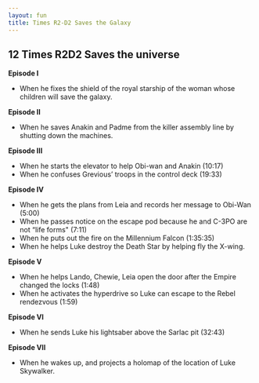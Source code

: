 ```yaml
---
layout: fun
title: Times R2-D2 Saves the Galaxy
---
```


## 12 Times R2D2 Saves the universe



**Episode I**

* When he fixes the shield of the royal starship of the woman whose children will save the galaxy. 

**Episode II**

* When he saves Anakin and Padme from the killer assembly line by shutting down the machines.

**Episode III**

* When he starts the elevator to help Obi-wan and Anakin (10:17)
* When he confuses Grevious’ troops in the control deck (19:33)

**Episode IV**

* When he gets the plans from Leia and records her message to Obi-Wan (5:00)
* When he passes notice on the escape pod because he and C-3PO are not “life forms" (7:11)
* When he puts out the fire on the Millennium Falcon (1:35:35)
* When he helps Luke destroy the Death Star by helping fly the X-wing. 

**Episode V**

* When he helps Lando, Chewie, Leia open the door after the Empire changed the locks (1:48) 
* When he activates the hyperdrive so Luke can escape to the Rebel rendezvous (1:59)

**Episode VI**

* When he sends Luke his lightsaber above the Sarlac pit (32:43)

**Episode VII**

* When he wakes up, and projects a holomap of the location of Luke Skywalker. 
